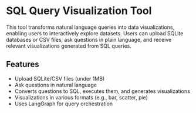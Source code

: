 # SQL Query Visualization Tool

This tool transforms natural language queries into data visualizations, enabling users to interactively explore datasets. Users can upload SQLite databases or CSV files, ask questions in plain language, and receive relevant visualizations generated from SQL queries.

## Features
- Upload SQLite/CSV files (under 1MB)
- Ask questions in natural language
- Converts questions to SQL, executes them, and generates visualizations
- Visualizations in various formats (e.g., bar, scatter, pie)
- Uses LangGraph for query orchestration

